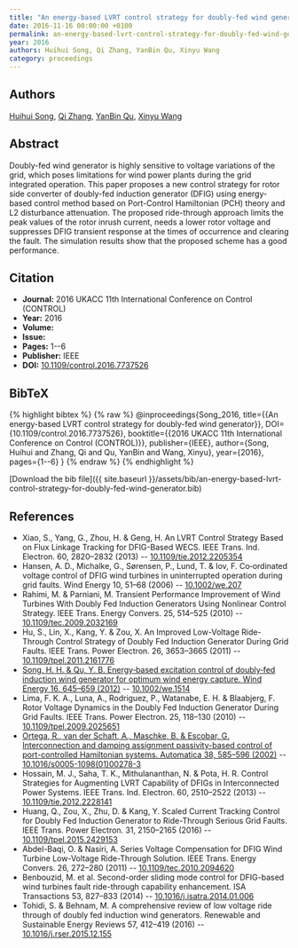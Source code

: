 ```yaml
---
title: "An energy-based LVRT control strategy for doubly-fed wind generator"
date: 2016-11-16 00:00:00 +0100
permalink: an-energy-based-lvrt-control-strategy-for-doubly-fed-wind-generator
year: 2016
authors: Huihui Song, Qi Zhang, YanBin Qu, Xinyu Wang
category: proceedings
---
```

 
## Authors
[Huihui Song](authors/huihui-song), [Qi Zhang](authors/qi-zhang), [YanBin Qu](authors/yanbin-qu), [Xinyu Wang](authors/xinyu-wang)
 
## Abstract
Doubly-fed wind generator is highly sensitive to voltage variations of the grid, which poses limitations for wind power plants during the grid integrated operation. This paper proposes a new control strategy for rotor side converter of doubly-fed induction generator (DFIG) using energy-based control method based on Port-Control Hamiltonian (PCH) theory and L2 disturbance attenuation. The proposed ride-through approach limits the peak values of the rotor inrush current, needs a lower rotor voltage and suppresses DFIG transient response at the times of occurrence and clearing the fault. The simulation results show that the proposed scheme has a good performance.
 
## Citation
- **Journal:** 2016 UKACC 11th International Conference on Control (CONTROL)
- **Year:** 2016
- **Volume:** 
- **Issue:** 
- **Pages:** 1--6
- **Publisher:** IEEE
- **DOI:** [10.1109/control.2016.7737526](https://doi.org/10.1109/control.2016.7737526)
 
## BibTeX
{% highlight bibtex %}
{% raw %}
@inproceedings{Song_2016,
  title={{An energy-based LVRT control strategy for doubly-fed wind generator}},
  DOI={10.1109/control.2016.7737526},
  booktitle={{2016 UKACC 11th International Conference on Control (CONTROL)}},
  publisher={IEEE},
  author={Song, Huihui and Zhang, Qi and Qu, YanBin and Wang, Xinyu},
  year={2016},
  pages={1--6}
}
{% endraw %}
{% endhighlight %}
 
[Download the bib file]({{ site.baseurl }}/assets/bib/an-energy-based-lvrt-control-strategy-for-doubly-fed-wind-generator.bib)
 
## References
- Xiao, S., Yang, G., Zhou, H. & Geng, H. An LVRT Control Strategy Based on Flux Linkage Tracking for DFIG-Based WECS. IEEE Trans. Ind. Electron. 60, 2820–2832 (2013) -- [10.1109/tie.2012.2205354](https://doi.org/10.1109/tie.2012.2205354)
- Hansen, A. D., Michalke, G., Sørensen, P., Lund, T. & Iov, F. Co‐ordinated voltage control of DFIG wind turbines in uninterrupted operation during grid faults. Wind Energy 10, 51–68 (2006) -- [10.1002/we.207](https://doi.org/10.1002/we.207)
- Rahimi, M. & Parniani, M. Transient Performance Improvement of Wind Turbines With Doubly Fed Induction Generators Using Nonlinear Control Strategy. IEEE Trans. Energy Convers. 25, 514–525 (2010) -- [10.1109/tec.2009.2032169](https://doi.org/10.1109/tec.2009.2032169)
- Hu, S., Lin, X., Kang, Y. & Zou, X. An Improved Low-Voltage Ride-Through Control Strategy of Doubly Fed Induction Generator During Grid Faults. IEEE Trans. Power Electron. 26, 3653–3665 (2011) -- [10.1109/tpel.2011.2161776](https://doi.org/10.1109/tpel.2011.2161776)
- [Song, H. H. & Qu, Y. B. Energy‐based excitation control of doubly‐fed induction wind generator for optimum wind energy capture. Wind Energy 16, 645–659 (2012)](energy-based-excitation-control-of-doubly-fed-induction-wind-generator-for-optimum-wind-energy-capture) -- [10.1002/we.1514](https://doi.org/10.1002/we.1514)
- Lima, F. K. A., Luna, A., Rodriguez, P., Watanabe, E. H. & Blaabjerg, F. Rotor Voltage Dynamics in the Doubly Fed Induction Generator During Grid Faults. IEEE Trans. Power Electron. 25, 118–130 (2010) -- [10.1109/tpel.2009.2025651](https://doi.org/10.1109/tpel.2009.2025651)
- [Ortega, R., van der Schaft, A., Maschke, B. & Escobar, G. Interconnection and damping assignment passivity-based control of port-controlled Hamiltonian systems. Automatica 38, 585–596 (2002)](interconnection-and-damping-assignment-passivity-based-control-of-port-controlled-hamiltonian-systems) -- [10.1016/s0005-1098(01)00278-3](https://doi.org/10.1016/s0005-1098(01)00278-3)
- Hossain, M. J., Saha, T. K., Mithulananthan, N. & Pota, H. R. Control Strategies for Augmenting LVRT Capability of DFIGs in Interconnected Power Systems. IEEE Trans. Ind. Electron. 60, 2510–2522 (2013) -- [10.1109/tie.2012.2228141](https://doi.org/10.1109/tie.2012.2228141)
- Huang, Q., Zou, X., Zhu, D. & Kang, Y. Scaled Current Tracking Control for Doubly Fed Induction Generator to Ride-Through Serious Grid Faults. IEEE Trans. Power Electron. 31, 2150–2165 (2016) -- [10.1109/tpel.2015.2429153](https://doi.org/10.1109/tpel.2015.2429153)
- Abdel-Baqi, O. & Nasiri, A. Series Voltage Compensation for DFIG Wind Turbine Low-Voltage Ride-Through Solution. IEEE Trans. Energy Convers. 26, 272–280 (2011) -- [10.1109/tec.2010.2094620](https://doi.org/10.1109/tec.2010.2094620)
- Benbouzid, M. et al. Second-order sliding mode control for DFIG-based wind turbines fault ride-through capability enhancement. ISA Transactions 53, 827–833 (2014) -- [10.1016/j.isatra.2014.01.006](https://doi.org/10.1016/j.isatra.2014.01.006)
- Tohidi, S. & Behnam, M. A comprehensive review of low voltage ride through of doubly fed induction wind generators. Renewable and Sustainable Energy Reviews 57, 412–419 (2016) -- [10.1016/j.rser.2015.12.155](https://doi.org/10.1016/j.rser.2015.12.155)


